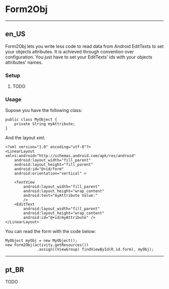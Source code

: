 # Form2Obj

*************************************************************************************************
## en_US

Form2Obj lets you write less code to read data from Android EditTexts to set your objects attributes. It is achieved through convention over configuration. You just have to set your EditTexts' ids with your objects attributes' names.

### Setup

1. TODO

### Usage

Supose you have the following class:

    public class MyObject {
        private String myAttribute;
    }

And the layout xml:

    <?xml version="1.0" encoding="utf-8"?>
    <LinearLayout xmlns:android="http://schemas.android.com/apk/res/android"
        android:layout_width="fill_parent"
        android:layout_height="fill_parent"
        android:id="@+id/form"
        android:orientation="vertical" >
    
        <TextView 
            android:layout_width="fill_parent"
            android:layout_height="wrap_content"
            android:text="myAttribute Value:"
            />
        <EditText
            android:layout_width="fill_parent"
            android:layout_height="wrap_content"
            android:id="@+id/myAttribute" />
    </LinearLayout>

You can read the form with the code below:

    MyObject myObj = new MyObject();
    new Form2Obj(activity.getResources())
                  .assign((ViewGroup) findViewById(R.id.form), myObj);
    
*************************************************************************************************
## pt_BR

TODO

